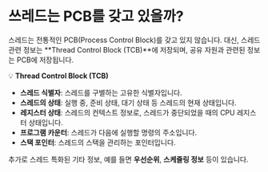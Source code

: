 # 쓰레드는 PCB를 갖고 있을까?

스레드는 전통적인 PCB(Process Control Block)를 갖고 있지 않습니다. 대신, 스레드 관련 정보는 **Thread Control Block (TCB)**에 저장되며, 공유 자원과 관련된 정보는 PCB에 저장됩니다.

💡 **Thread Control Block (TCB)**

* **스레드 식별자**: 스레드를 구별하는 고유한 식별자입니다.
* **스레드의 상태**: 실행 중, 준비 상태, 대기 상태 등 스레드의 현재 상태입니다.
* **레지스터 상태**: 스레드의 컨텍스트 정보로, 스레드가 중단되었을 때의 CPU 레지스터 상태입니다.
* **프로그램 카운터**: 스레드가 다음에 실행할 명령의 주소입니다.
* **스택 포인터**: 스레드의 스택을 관리하는 포인터입니다.

추가로 스레드 특화된 기타 정보, 예를 들면 **우선순위**, **스케줄링 정보** 등이 있습니다.
